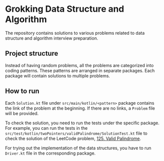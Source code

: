 # Grokking Data Structure and Algorithm

The repository contains solutions to various problems related to data structure and algorithm interview preparation.

## Project structure

Instead of having random problems, all the problems are categorized into coding patterns.
These patterns are arranged in separate packages. Each package will contain solutions to multiple problems.

## How to run

Each `Solution.kt` file under `src/main/kotlin/<pattern>` package contains the link of the problem at the beginning.
If there are no links, a `Problem` file will be provided.

To check the solution, you need to run the tests under the specific package.
For example, you can run the tests in the `src/test/kotlin/twoPointers/validPalindrome/SolutionTest.kt` file to check
the solution of the LeetCode
problem, [125. Valid Palindrome]( https://leetcode.com/problems/valid-palindrome/description/).

For trying out the implementation of the data structures, you have to run `Driver.kt` file in the corresponding package.




